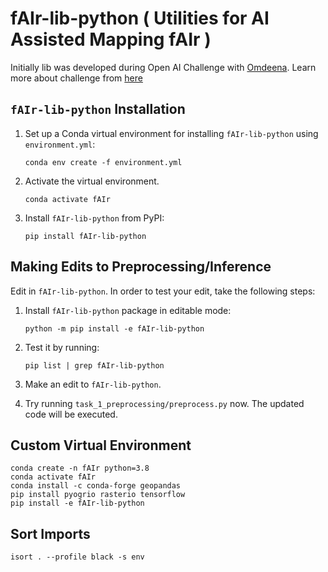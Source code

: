 # fAIr-lib-python ( Utilities for AI Assisted Mapping fAIr )
Initially lib was developed during Open AI Challenge with [Omdeena](https://omdena.com/). Learn more about challenge from [here](https://www.hotosm.org/tech-blog/hot-tech-talk-open-ai-challenge/)  

## `fAIr-lib-python` Installation

1. Set up a Conda virtual environment for installing `fAIr-lib-python` using `environment.yml`:

    ```console
    conda env create -f environment.yml
    ```

2. Activate the virtual environment.

    ```console
    conda activate fAIr
    ```

3. Install `fAIr-lib-python` from PyPI:

    ```console
    pip install fAIr-lib-python
    ```

## Making Edits to Preprocessing/Inference

Edit in `fAIr-lib-python`. In order to test your edit, take the following steps:

1. Install `fAIr-lib-python` package in editable mode:

    ```console
    python -m pip install -e fAIr-lib-python
    ```

2. Test it by running:

    ```console
    pip list | grep fAIr-lib-python
    ```


3. Make an edit to `fAIr-lib-python`.
4. Try running `task_1_preprocessing/preprocess.py` now. The updated code will be executed.

## Custom Virtual Environment

```console
conda create -n fAIr python=3.8
conda activate fAIr
conda install -c conda-forge geopandas
pip install pyogrio rasterio tensorflow
pip install -e fAIr-lib-python
```

## Sort Imports

```console
isort . --profile black -s env
```
